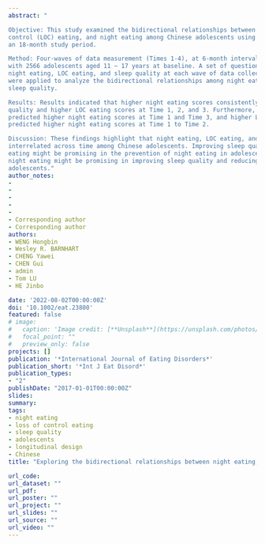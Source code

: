 ```yaml
---
abstract: "

Objective: This study examined the bidirectional relationships between sleep quality, loss of
control (LOC) eating, and night eating among Chinese adolescents using longitudinal data over
an 18-month study period.

Method: Four-waves of data measurement (Times 1-4), at 6-month intervals, were conducted
with 2566 adolescents aged 11 ~ 17 years at baseline. A set of questionaries were used to assess
night eating, LOC eating, and sleep quality at each wave of data collection. Cross-lagged models
were applied to analyze the bidirectional relationships among night eating, LOC eating, and
sleep quality.

Results: Results indicated that higher night eating scores consistently predicted poorer sleep
quality and higher LOC eating scores at Time 1, 2, and 3. Furthermore, poorer sleep quality
predicted higher night eating scores at Time 1 and Time 3, and higher LOC eating scores
predicted higher night eating scores at Time 1 to Time 2.

Discussion: These findings highlight that night eating, LOC eating, and sleep quality were
interrelated across time among Chinese adolescents. Improving sleep quality and reducing LOC
eating might be promising in the prevention of night eating in adolescents. Similarly, reducing
night eating might be promising in improving sleep quality and reducing LOC eating in
adolescents."
author_notes:
- 
- 
-
-
-
- Corresponding author
- Corresponding author
authors:
- WENG Hongbin
- Wesley R. BARNHART
- CHENG Yawei
- CHEN Gui
- admin
- Tom LU
- HE Jinbo

date: '2022-08-02T00:00:00Z'
doi: '10.1002/eat.23800'
featured: false
# image:
#   caption: 'Image credit: [**Unsplash**](https://unsplash.com/photos/jdD8gXaTZsc)'
#   focal_point: ""
#   preview_only: false
projects: []
publication: '*International Journal of Eating Disorders*'
publication_short: '*Int J Eat Disord*'
publication_types:
- "2"
publishDate: "2017-01-01T00:00:00Z"
slides:
summary:
tags:
- night eating
- loss of control eating
- sleep quality
- adolescents
- longitudinal design
- Chinese
title: "Exploring the bidirectional relationships between night eating, loss of control eating, and sleep quality in Chinese adolescents: A four-wave cross-lagged study"

url_code:
url_dataset: ""
url_pdf:
url_poster: ""
url_project: ""
url_slides: ""
url_source: ""
url_video: ""
---
```


